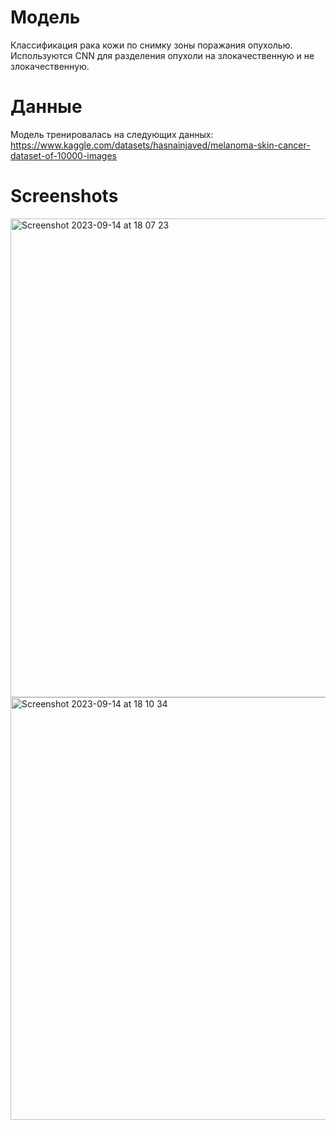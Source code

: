 # Модель
Классификация рака кожи по снимку зоны поражания опухолью. Используются CNN для разделения опухоли на злокачественную и не злокачественную.
# Данные
Модель тренировалась на следующих данных:
https://www.kaggle.com/datasets/hasnainjaved/melanoma-skin-cancer-dataset-of-10000-images
# Screenshots
<img width="766" alt="Screenshot 2023-09-14 at 18 07 23" src="https://github.com/mlAlchemist98/Skin-Cancer-Detection/assets/128486810/c7ac8102-0613-4b64-8c70-6e88a9392f46">
<img width="676" alt="Screenshot 2023-09-14 at 18 10 34" src="https://github.com/mlAlchemist98/Skin-Cancer-Detection/assets/128486810/8243f76b-2ef0-4d71-b419-f262aecfb904">
